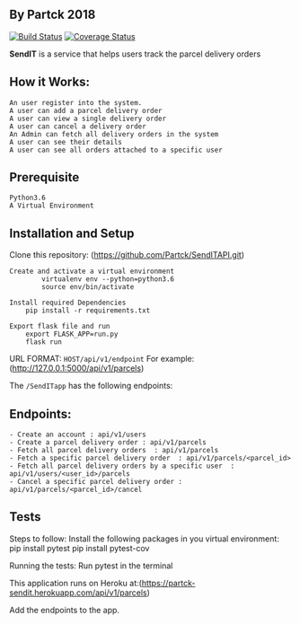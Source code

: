 ## By Partck 2018

[![Build Status](https://travis-ci.org/Partck/SendITAPI.svg?branch=develop)](https://travis-ci.org/Partck/SendITAPI) [![Coverage Status](https://coveralls.io/repos/github/Partck/SendITAPI/badge.svg?branch=develop)](https://coveralls.io/github/Partck/SendITAPI?branch=develop)

 **SendIT** is a service that helps users track the parcel delivery orders

## How it Works:
    An user register into the system.
    A user can add a parcel delivery order
    A user can view a single delivery order
    A user can cancel a delivery order
    An Admin can fetch all delivery orders in the system
    A user can see their details
    A user can see all orders attached to a specific user

## Prerequisite
    Python3.6
    A Virtual Environment

## Installation and Setup
 Clone this repository: (https://github.com/Partck/SendITAPI.git)

    Create and activate a virtual environment
            virtualenv env --python=python3.6
            source env/bin/activate

    Install required Dependencies
        pip install -r requirements.txt

    Export flask file and run
        export FLASK_APP=run.py
        flask run

 URL FORMAT: `HOST/api/v1/endpoint`
     For example: (http://127.0.0.1:5000/api/v1/parcels)

 The `/SendITapp` has the following endpoints:

## Endpoints:
    - Create an account : api/v1/users
    - Create a parcel delivery order : api/v1/parcels
    - Fetch all parcel delivery orders  : api/v1/parcels
    - Fetch a specific parcel delivery order  : api/v1/parcels/<parcel_id>
    - Fetch all parcel delivery orders by a specific user  : api/v1/users/<user_id>/parcels
    - Cancel a specific parcel delivery order : api/v1/parcels/<parcel_id>/cancel



## Tests
 Steps to follow:
 Install the following packages in you virtual environment:
         pip install pytest
         pip install pytest-cov

 Running the tests:
         Run pytest in the terminal

 This application runs on Heroku at:(https://partck-sendit.herokuapp.com/api/v1/parcels)

 Add the endpoints to the app.
